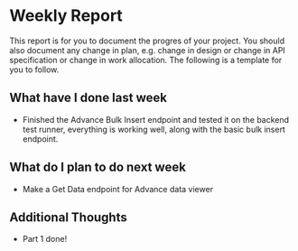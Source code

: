 # Weekly Report

This report is for you to document the progres of your project. You should also document any change in plan, e.g. change in design or change in API specification or change in work allocation. The following is a template for you to follow.

## What have I done last week

- Finished the Advance Bulk Insert endpoint and tested it on the backend test runner, everything is working well, along with the basic bulk insert endpoint.

## What do I plan to do next week

- Make a Get Data endpoint for Advance data viewer

## Additional Thoughts

- Part 1 done!
